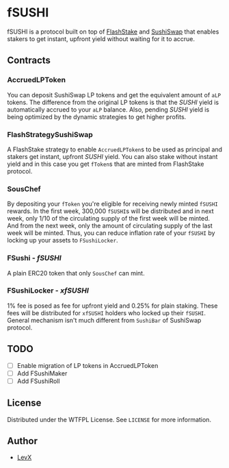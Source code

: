 # fSUSHI

fSUSHI is a protocol built on top of [FlashStake](http://flashstake.io/) and [SushiSwap](https://sushi.com) that enables stakers to get instant, upfront yield without waiting for it to accrue.

## Contracts

### AccruedLPToken

You can deposit SushiSwap LP tokens and get the equivalent amount of `aLP` tokens. The difference from the original LP tokens is that the _SUSHI_ yield is automatically accrued to your `aLP` balance. Also, pending _SUSHI_ yield is being optimized by the dynamic strategies to get higher profits.

### FlashStrategySushiSwap

A FlashStake strategy to enable `AccruedLPToken`s to be used as principal and stakers get instant, upfront _SUSHI_ yield.
You can also stake without instant yield and in this case you get `fToken`s that are minted from FlashStake protocol.

### SousChef

By depositing your `fToken` you're eligible for receiving newly minted `fSUSHI` rewards. In the first week, 300,000 `fSUSHI`s will be distributed and in next week, only 1/10 of the circulating supply of the first week will be minted. And from the next week, only the amount of circulating supply of the last week will be minted.
Thus, you can reduce inflation rate of your `fSUSHI` by locking up your assets to `FSushiLocker`.

### FSushi - _fSUSHI_

A plain ERC20 token that only `SousChef` can mint.

### FSushiLocker - _xfSUSHI_

1% fee is posed as fee for upfront yield and 0.25% for plain staking. These fees will be distributed for `xfSUSHI` holders who locked up their `fSUSHI`. General mechanism isn't much different from `SushiBar` of SushiSwap protocol.

## TODO

- [ ] Enable migration of LP tokens in AccruedLPToken
- [ ] Add FSushiMaker
- [ ] Add FSushiRoll

## License

Distributed under the WTFPL License. See `LICENSE` for more information.

## Author

- [LevX](https://twitter.com/LEVXeth/)
